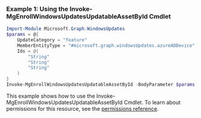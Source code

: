 ### Example 1: Using the Invoke-MgEnrollWindowsUpdatesUpdatableAssetById Cmdlet
```powershell
Import-Module Microsoft.Graph.WindowsUpdates
$params = @{
	UpdateCategory = "feature"
	MemberEntityType = "#microsoft.graph.windowsUpdates.azureADDevice"
	Ids = @(
		"String"
		"String"
		"String"
	)
}
Invoke-MgEnrollWindowsUpdatesUpdatableAssetById -BodyParameter $params
```
This example shows how to use the Invoke-MgEnrollWindowsUpdatesUpdatableAssetById Cmdlet.
To learn about permissions for this resource, see the [permissions reference](/graph/permissions-reference).
